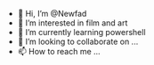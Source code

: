 - 👋 Hi, I’m @Newfad
- 👀 I’m interested in film and art
- 🌱 I’m currently learning powershell
- 💞️ I’m looking to collaborate on ...
- 📫 How to reach me ...

<!---
Newfad/Newfad is a ✨ special ✨ repository because its `README.md` (this file) appears on your GitHub profile.
You can click the Preview link to take a look at your changes.
--->
